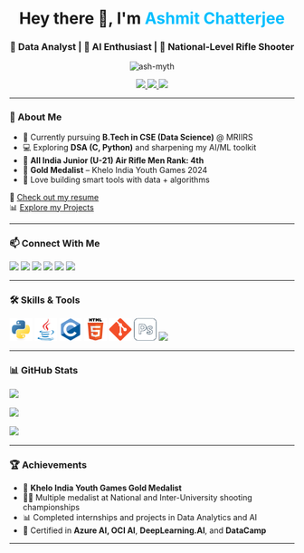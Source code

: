 <h1 align="center">Hey there 👋, I'm <span style="color:#00BFFF;">Ashmit Chatterjee</span></h1>
<h3 align="center">🎯 Data Analyst | 🧠 AI Enthusiast | 🎯 National-Level Rifle Shooter</h3>

<p align="center">
  <img src="https://komarev.com/ghpvc/?username=ash-myth&label=Profile%20Views&color=blue&style=flat-square" alt="ash-myth" />
</p>

<p align="center">
  <a href="https://linkedin.com/in/ashmit-chatterjee-013511288" target="_blank">
    <img src="https://img.shields.io/badge/LinkedIn-blue?style=for-the-badge&logo=linkedin" />
  </a>
  <a href="https://instagram.com/ashmitchatta" target="_blank">
    <img src="https://img.shields.io/badge/Instagram-pink?style=for-the-badge&logo=instagram" />
  </a>
  <a href="mailto:ashmit.chatterjee@gmail.com">
    <img src="https://img.shields.io/badge/Email-D14836?style=for-the-badge&logo=gmail&logoColor=white" />
  </a>
</p>

---

### 🚀 About Me

- 🔭 Currently pursuing **B.Tech in CSE (Data Science)** @ MRIIRS  
- 💻 Exploring **DSA (C, Python)** and sharpening my AI/ML toolkit  
- 🏅 **All India Junior (U-21) Air Rifle Men Rank: 4th**  
- 🎯 **Gold Medalist** – Khelo India Youth Games 2024  
- 🧠 Love building smart tools with data + algorithms  

📄 [Check out my resume](https://drive.google.com/file/d/1fWDw0caKz9wgznDuH1wHnH10nwveiKmP/view?usp=sharing)  
📊 [Explore my Projects](https://drive.google.com/drive/folders/13kKaUiYU9t9wvxyP_ZtQIfYj5kuYef4W?usp=sharing)

---

### 📫 Connect With Me

<p align="left">
  <a href="https://twitter.com/ashmitchatta"><img src="https://raw.githubusercontent.com/rahuldkjain/github-profile-readme-generator/master/src/images/icons/Social/twitter.svg" width="30" /></a>
  <a href="https://linkedin.com/in/ashmit-chatterjee-013511288"><img src="https://raw.githubusercontent.com/rahuldkjain/github-profile-readme-generator/master/src/images/icons/Social/linked-in-alt.svg" width="30" /></a>
  <a href="https://kaggle.com/ashmitchatterjee"><img src="https://raw.githubusercontent.com/rahuldkjain/github-profile-readme-generator/master/src/images/icons/Social/kaggle.svg" width="30" /></a>
  <a href="https://instagram.com/ashmitchatta"><img src="https://raw.githubusercontent.com/rahuldkjain/github-profile-readme-generator/master/src/images/icons/Social/instagram.svg" width="30" /></a>
  <a href="https://www.youtube.com/c/ashtube%20official"><img src="https://raw.githubusercontent.com/rahuldkjain/github-profile-readme-generator/master/src/images/icons/Social/youtube.svg" width="30" /></a>
  <a href="https://www.leetcode.com/ashmitchatta"><img src="https://raw.githubusercontent.com/rahuldkjain/github-profile-readme-generator/master/src/images/icons/Social/leet-code.svg" width="30" /></a>
</p>

---

### 🛠️ Skills & Tools

<p>
  <img src="https://raw.githubusercontent.com/devicons/devicon/master/icons/python/python-original.svg" width="40" />
  <img src="https://raw.githubusercontent.com/devicons/devicon/master/icons/java/java-original.svg" width="40" />
  <img src="https://raw.githubusercontent.com/devicons/devicon/master/icons/c/c-original.svg" width="40" />
  <img src="https://raw.githubusercontent.com/devicons/devicon/master/icons/html5/html5-original-wordmark.svg" width="40" />
  <img src="https://raw.githubusercontent.com/devicons/devicon/master/icons/git/git-original.svg" width="40" />
  <img src="https://raw.githubusercontent.com/devicons/devicon/master/icons/photoshop/photoshop-line.svg" width="40" />
  <img src="https://www.vectorlogo.zone/logos/microsoft_powerbi/microsoft_powerbi-icon.svg" width="40" />
</p>

---

### 📊 GitHub Stats

<p>
  <img src="https://github-readme-stats.vercel.app/api?username=ash-myth&show_icons=true&theme=radical" />
</p>
<p>
  <img src="https://github-readme-stats.vercel.app/api/top-langs/?username=ash-myth&layout=compact&theme=radical" />
</p>
<p>
  <img src="https://github-readme-streak-stats.herokuapp.com/?user=ash-myth&theme=radical" />
</p>

---

### 🏆 Achievements

- 🥇 **Khelo India Youth Games Gold Medalist**
- 🥇🥉 Multiple medalist at National and Inter-University shooting championships
- 📊 Completed internships and projects in Data Analytics and AI
- 📜 Certified in **Azure AI, OCI AI**, **DeepLearning.AI**, and **DataCamp**

---

